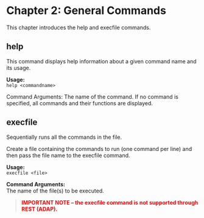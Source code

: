 # Chapter 2: General Commands

This chapter introduces the help and execfile commands.

## help

This command displays help information about a given command name and its usage.

**Usage:**
<br> `help <commandname>`

Command Arguments:
<commandname>
The name of the command. If no command is specified, all commands and their functions are
displayed.

## execfile

Sequentially runs all the commands in the file.

Create a file containing the commands to run (one command per line) and then pass the file name to the execfile command.

**Usage:**
<br>`execfile <file>`

**Command Arguments:**
<file>
<br> The name of the file(s) to be executed.

><span style="color:red">**IMPORTANT NOTE – the execfile command is not supported through REST (ADAP).**
